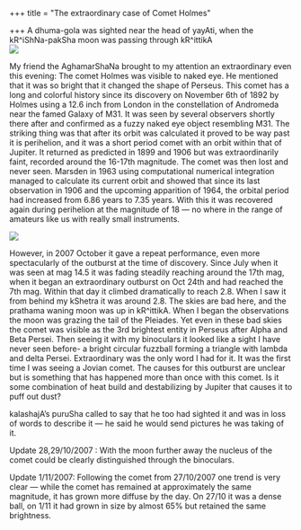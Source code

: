 +++
title = "The extraordinary case of Comet Holmes"

+++
A dhuma-gola was sighted near the head of yayAti, when the
kR^iShNa-pakSha moon was passing through kR^ittikA  
[![](https://i2.wp.com/bp0.blogger.com/_ZhvcTTaaD_4/RyQrs7xjPLI/AAAAAAAAAP0/7TALpsnNN4Y/s320/comet_holmes.png)](http://bp0.blogger.com/_ZhvcTTaaD_4/RyQrs7xjPLI/AAAAAAAAAP0/7TALpsnNN4Y/s1600-h/comet_holmes.png)

My friend the AghamarShaNa brought to my attention an extraordinary even
this evening: The comet Holmes was visible to naked eye. He mentioned
that it was so bright that it changed the shape of Perseus. This comet
has a long and colorful history since its discovery on November 6th of
1892 by Holmes using a 12.6 inch from London in the constellation of
Andromeda near the famed Galaxy of M31. It was seen by several observers
shortly there after and confirmed as a fuzzy naked eye object resembling
M31. The striking thing was that after its orbit was calculated it
proved to be way past it is perihelion, and it was a short period comet
with an orbit within that of Jupiter. It returned as predicted in 1899
and 1906 but was extraordinarily faint, recorded around the 16-17th
magnitude. The comet was then lost and never seen. Marsden in 1963 using
computational numerical integration managed to calculate its current
orbit and showed that since its last observation in 1906 and the
upcoming apparition of 1964, the orbital period had increased from 6.86
years to 7.35 years. With this it was recovered again during perihelion
at the magnitude of 18 — no where in the range of amateurs like us with
really small instruments.

[![](https://i2.wp.com/bp0.blogger.com/_ZhvcTTaaD_4/RyQrs7xjPMI/AAAAAAAAAP8/S1-8e78Wlt8/s320/comet_holmes_orbit.png)](http://bp0.blogger.com/_ZhvcTTaaD_4/RyQrs7xjPMI/AAAAAAAAAP8/S1-8e78Wlt8/s1600-h/comet_holmes_orbit.png)

However, in 2007 October it gave a repeat performance, even more
spectacularly of the outburst at the time of discovery. Since July when
it was seen at mag 14.5 it was fading steadily reaching around the 17th
mag, when it began an extraordinary outburst on Oct 24th and had reached
the 7th mag. Within that day it climbed dramatically to reach 2.8. When
I saw it from behind my kShetra it was around 2.8. The skies are bad
here, and the prathama waning moon was up in kR^ittikA. When I began the
observations the moon was grazing the tail of the Pleiades. Yet even in
these bad skies the comet was visible as the 3rd brightest entity in
Perseus after Alpha and Beta Persei. Then seeing it with my binoculars
it looked like a sight I have never seen before- a bright circular
fuzzball forming a triangle with lambda and delta Persei. Extraordinary
was the only word I had for it. It was the first time I was seeing a
Jovian comet. The causes for this outburst are unclear but is something
that has happened more than once with this comet. Is it some combination
of heat build and destabilizing by Jupiter that causes it to puff out
dust?

kalashajA’s puruSha called to say that he too had sighted it and was in
loss of words to describe it — he said he would send pictures he was
taking of it.

Update 28,29/10/2007 : With the moon further away the nucleus of the
comet could be clearly distinguished through the binoculars.

Update 1/11/2007: Following the comet from 27/10/2007 one trend is very
clear — while the comet has remained at approximately the same
magnitude, it has grown more diffuse by the day. On 27/10 it was a dense
ball, on 1/11 it had grown in size by almost 65% but retained the same
brightness.

